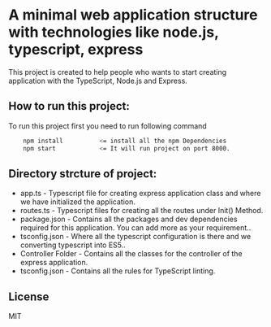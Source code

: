 # A minimal web application structure with technologies like node.js, typescript, express

This project is created to help people who wants to start creating application with the TypeScript, Node.js and Express.

## How to run this project:

To run this project first you need to run following command

```sh
    npm install          <= install all the npm Dependencies
    npm start            <= It will run project on port 8000.
```

## Directory strcture of project:

* app.ts - Typescript file for creating express application class and where we have initialized the application.
* routes.ts - Typescript files for creating all the routes under Init() Method.
* package.json - Contains all the packages and dev dependencies required for this application. You can add more as your requirement..
* tsconfig.json - Where all the typescript configuration is there and we converting typescript into ES5..
* Controller Folder - Contains all the classes for the controller of the express application.
* tsconfig.json - Contains all the rules for TypeScript linting.

## License

MIT
